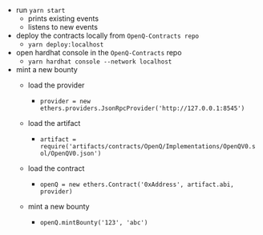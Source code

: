 * run `yarn start`
  * prints existing events
  * listens to new events
* deploy the contracts locally from `OpenQ-Contracts repo`
  * `yarn deploy:localhost`
* open hardhat console in the `OpenQ-Contracts` repo
  * `yarn hardhat console --network localhost`
* mint a new bounty
    * load the provider
      * `provider = new ethers.providers.JsonRpcProvider('http://127.0.0.1:8545')`

    * load the artifact
      * `artifact = require('artifacts/contracts/OpenQ/Implementations/OpenQV0.sol/OpenQV0.json')`

    * load the contract
      * `openQ = new ethers.Contract('0xAddress', artifact.abi, provider)`

    * mint a new bounty
      * `openQ.mintBounty('123', 'abc')`
